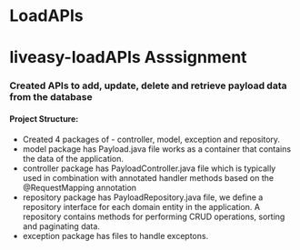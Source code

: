# LoadAPIs
# liveasy-loadAPIs Asssignment
### Created APIs to add, update, delete and retrieve payload data from the database

#### Project Structure:
- Created 4 packages of - controller, model, exception and repository.
- model package has Payload.java file works as a container that contains the data of the application.
- controller package has PayloadController.java file which is typically used in combination with annotated handler methods based on the @RequestMapping annotation
- repository package has PayloadRepository.java file, we define a repository interface for each domain entity in the application. A repository contains methods for performing CRUD operations, sorting and paginating data.
- exception package has files to handle exceptons.

